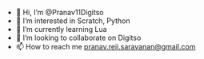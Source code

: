 - 👋 Hi, I’m @Pranav11Digitso
- 👀 I’m interested in Scratch, Python
- 🌱 I’m currently learning Lua
- 💞️ I’m looking to collaborate on Digitso
- 📫 How to reach me pranav.reii.saravanan@gmail.com

<!---
Pranav11Digitso/Pranav11Digitso is a ✨ special ✨ repository because its `README.md` (this file) appears on your GitHub profile.
You can click the Preview link to take a look at your changes.
--->
